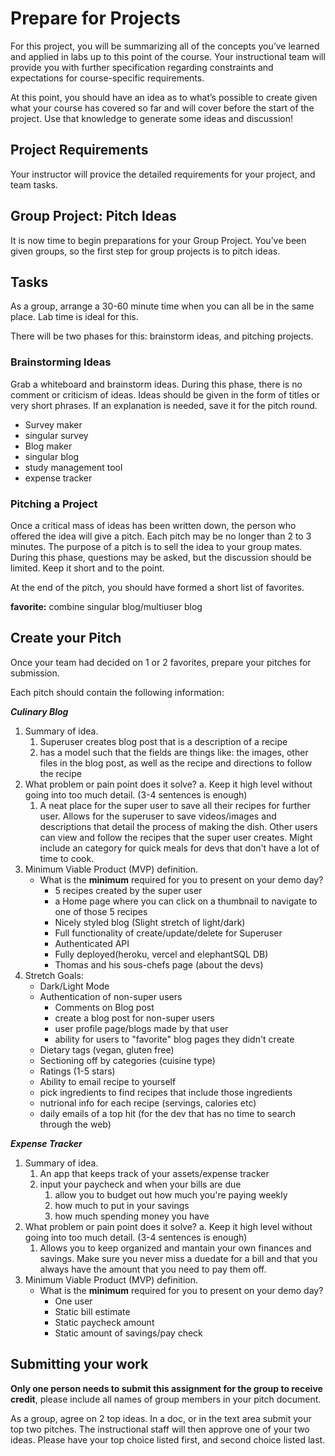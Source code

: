 # Prepare for Projects

For this project, you will be summarizing all of the concepts you’ve learned and applied in labs up to this point of the course. Your instructional team will provide you with further specification regarding constraints and expectations for course-specific requirements.

At this point, you should have an idea as to what’s possible to create given what your course has covered so far and will cover before the start of the project. Use that knowledge to generate some ideas and discussion!

## Project Requirements

Your instructor will provice the detailed requirements for your project, and team tasks.

## Group Project: Pitch Ideas

It is now time to begin preparations for your Group Project. You’ve been given groups, so the first step for group projects is to pitch ideas.

## Tasks

As a group, arrange a 30-60 minute time when you can all be in the same place. Lab time is ideal for this.

There will be two phases for this: brainstorm ideas, and pitching projects.

### Brainstorming Ideas

Grab a whiteboard and brainstorm ideas. During this phase, there is no comment or criticism of ideas. Ideas should be given in the form of titles or very short phrases. If an explanation is needed, save it for the pitch round.

- Survey maker
- singular survey
- Blog maker
- singular blog
- study management tool
- expense tracker

### Pitching a Project

Once a critical mass of ideas has been written down, the person who offered the idea will give a pitch. Each pitch may be no longer than 2 to 3 minutes. The purpose of a pitch is to sell the idea to your group mates. During this phase, questions may be asked, but the discussion should be limited. Keep it short and to the point.

At the end of the pitch, you should have formed a short list of favorites.

**favorite:** combine singular blog/multiuser blog

## Create your Pitch

Once your team had decided on 1 or 2 favorites, prepare your pitches for submission.

Each pitch should contain the following information:

**_Culinary Blog_**

1.  Summary of idea.
	1. Superuser creates blog post that is a description of a recipe 
	2. has a model such that the fields are things like: the images, other files in the blog post, as well as the recipe and directions to follow the recipe
2.  What problem or pain point does it solve? a. Keep it high level without going into too much detail. (3-4 sentences is enough)
	1. A neat place for the super user to save all their recipes for further user. Allows for the superuser to save videos/images and descriptions that detail the process of making the dish. Other users can view and follow the recipes that the super user creates.  Might include an category for quick meals for devs that don't have a lot of time to cook. 
3.  Minimum Viable Product (MVP) definition.
    -   What is the **minimum** required for you to present on your demo day?
		- 5 recipes created by the super user
		- a Home page where you can click on a thumbnail to navigate to one of those 5 recipes
		- Nicely styled blog (Slight stretch of light/dark)
		- Full functionality of create/update/delete for Superuser
		- Authenticated API 
		- Fully deployed(heroku, vercel and elephantSQL DB)
		- Thomas and his sous-chefs page (about the devs)
4. Stretch Goals:
	- Dark/Light Mode
	- Authentication of non-super users
		- Comments on Blog post 
		- create a blog post for non-super users
		-  user profile page/blogs made by that user
		- ability for users to "favorite" blog pages they didn't create
	- Dietary tags (vegan, gluten free)
	- Sectioning off by categories (cuisine type)
	- Ratings (1-5 stars)
	- Ability to email recipe to yourself
	- pick ingredients to find recipes that include those ingredients
	- nutrional info for each recipe (servings, calories etc)
	- daily emails of a top hit (for the dev that has no time to search through the web)
	
**_Expense Tracker_**

1.  Summary of idea.
	1. An app that keeps track of your assets/expense tracker
	2. input your paycheck and when your bills are due
		1. allow you to budget out how much you're paying weekly
		2. how much to put in your savings
		3. how much spending money you have
2.  What problem or pain point does it solve? a. Keep it high level without going into too much detail. (3-4 sentences is enough)
	1. Allows you to keep organized and mantain your own finances and savings. Make sure you never miss a duedate for a bill and that you always have the amount that you need to pay them off. 
3.  Minimum Viable Product (MVP) definition.
    -   What is the **minimum** required for you to present on your demo day?
	    - One user
	    - Static bill estimate 
	    - Static paycheck amount 
	    - Static amount of savings/pay check




## Submitting your work

**Only one person needs to submit this assignment for the group to receive credit**, please include all names of group members in your pitch document.

As a group, agree on 2 top ideas. In a doc, or in the text area submit your top two pitches. The instructional staff will then approve one of your two ideas. Please have your top choice listed first, and second choice listed last.